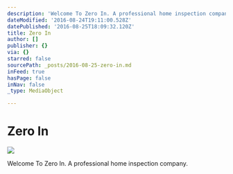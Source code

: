 ```yaml
---
description: 'Welcome To Zero In. A professional home inspection company. '
dateModified: '2016-08-24T19:11:00.528Z'
datePublished: '2016-08-25T18:09:32.120Z'
title: Zero In
author: []
publisher: {}
via: {}
starred: false
sourcePath: _posts/2016-08-25-zero-in.md
inFeed: true
hasPage: false
inNav: false
_type: MediaObject

---
```

# Zero In
![](https://the-grid-user-content.s3-us-west-2.amazonaws.com/47fb7246-9ec6-49b0-aa8f-6546b00d6d39.jpg)

Welcome To Zero In. A professional home inspection company.
